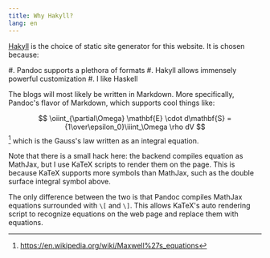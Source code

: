 ```yaml
---
title: Why Hakyll?
lang: en
---
```


[Hakyll](https://jaspervdj.be/hakyll/) is the choice of static site generator for this website.
It is chosen because:

#. Pandoc supports a plethora of formats
#. Hakyll allows immensely powerful customization
#. I like Haskell

The blogs will most likely be written in Markdown.
More specifically, Pandoc's flavor of Markdown, which supports cool things like:

$$
\oiint_{\partial\Omega} \mathbf{E} \cdot d\mathbf{S} = {1\over\epsilon_0}\iiint_\Omega \rho dV
$$
[^1] which is the Gauss's law written as an integral equation.

Note that there is a small hack here: the backend compiles equation as MathJax, but I use KaTeX scripts to render them on the page.
This is because KaTeX supports more symbols than MathJax, such as the double surface integral symbol above.

The only difference between the two is that Pandoc compiles MathJax equations surrounded with `\[` and `\]`.
This allows KaTeX's auto rendering script to recognize equations on the web page and replace them with equations.

[^1]: <https://en.wikipedia.org/wiki/Maxwell%27s_equations>